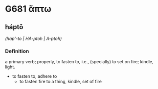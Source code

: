 # G681 ἅπτω

## háptō

_(hap'-to | HA-ptoh | A-ptoh)_

### Definition

a primary verb; properly, to fasten to, i.e., (specially) to set on fire; kindle, light.

- to fasten to, adhere to
  - to fasten fire to a thing, kindle, set of fire

